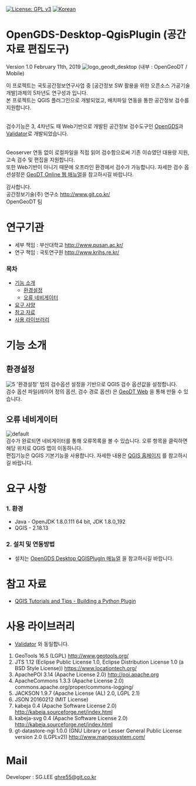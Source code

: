 [![License: GPL v3](https://img.shields.io/badge/License-GPL%20v3-blue.svg)](https://www.gnu.org/licenses/gpl-3.0)
[![Korean](https://img.shields.io/badge/language-Korean-blue.svg)](#korean)


<a name="korean"></a>
OpenGDS-Desktop-QgisPlugin (공간자료 편집도구)
=======
Version 1.0 February 11th, 2019
![logo_geodt_desktop](https://user-images.githubusercontent.com/13480171/52611305-435cc180-2ec8-11e9-8366-3937725fedab.png)
(내부 : OpenGeoDT / Mobile)

이 프로젝트는 국토공간정보연구사업 중 [공간정보 SW 활용을 위한 오픈소스 가공기술 개발]과제의 5차년도 연구성과 입니다.<br>
본 프로젝트는 QGIS 플러그인으로 개발되었고, 배치파일 연동을 통한 공간정보 검수를 지원합니다.<br><br>

검수기능은 3, 4차년도 때 Web기반으로 개발된 공간정보 검수도구인 [OpenGDS](https://github.com/ODTBuilder/OpenGDS-Builder-Javascript)과
[Validator](https://github.com/ODTBuilder/Validator)로 개발되었습니다.

<br>Geoserver 연동 없이 로컬파일을 직접 읽어 검수함으로써 기존 이슈였던 대용량 지원, 고속 검수 및 편집을 지원합니다.<br>
또한 Web기반이 아니기 때문에 오프라인 환경에서 검수가 가능합니다.
자세한 검수 옵션설정은 [GeoDT Online 웹 매뉴얼](https://github.com/ODTBuilder/OpenGDS-Desktop-QgisPlugin/blob/master/GeoDT%20Online%20%EC%9B%B9%EA%B2%80%EC%88%98%20%EB%A7%A4%EB%89%B4%EC%96%BC.hwp)을 참고하시길 바랍니다.

감사합니다.<br>
공간정보기술(주) 연구소 <link>http://www.git.co.kr/<br>
OpenGeoDT 팀

연구기관
=====
- 세부 책임 : 부산대학교 <link>http://www.pusan.ac.kr/<br>
- 연구 책임 : 국토연구원 <link>http://www.krihs.re.kr/


### 목차
    
  - [기능 소개](#기능-소개)  
    - [환경설정](#환경설정)
    - [오류 네비게이터](#오류-네비게이터)
  - [요구 사양](#요구-사양)
  - [참고 자료](#참고-자료)
  - [사용 라이브러리](#사용-라이브러리)
 

기능 소개
=====
## 환경설정

  ![5](https://user-images.githubusercontent.com/13480171/52615071-2976ab00-2ed7-11e9-8cae-d09272055bb9.PNG)
  '환경설정' 탭의 검수옵션 설정을 기반으로 QGIS 검수 옵션값을 설정합니다.
  <br>검수 옵션 파일(레이어 정의 옵션, 검수 경로 옵션) 은 [GeoDT Web](http://www.geodt.co.kr/pages/web.html) 을 통해 만들 수 있습니다. 


## 오류 네비게이터

 ![default](https://user-images.githubusercontent.com/13480171/52613094-fda3f700-2ecf-11e9-821d-f4f77614b23c.gif)<br>
 검수가 완료되면 네비게이터를 통해 오류목록을 볼 수 있습니다. 오류 항목을 클릭하면 해당 위치로 QGIS 맵이 이동하니다.
 <br>편집기능은 QGIS 기본기능을 사용합니다. 자세한 내용은 [QGIS 홈페이지](https://www.qgis.org/ko/site/) 를 참고하시길 바랍니다.

  
요구 사항
=====
### 1. 환경 ###
- Java - OpenJDK 1.8.0.111 64 bit, JDK 1.8.0_192
- QGIS - 2.18.13

### 2. 설치 및 연동방법 ### 
- 설치는 [OpenGDS Desktop QGISPlugIn 매뉴얼](https://github.com/ODTBuilder/OpenGDS-Desktop-QgisPlugin/blob/master/OpenGDS%20Desktop%20QGISPlugIn%20%EB%A7%A4%EB%89%B4%EC%96%BC.docx) 을 참고하시길 바랍니다.

참고 자료
=====
- [QGIS Tutorials and Tips - Building a Python Plugin](http://www.qgistutorials.com/ko/docs/building_a_python_plugin.html)

사용 라이브러리
=====

- [Validator](https://github.com/ODTBuilder/Validator) 와 동일합니다.

1. GeoTools 16.5 (LGPL) http://www.geotools.org/
2. JTS 1.12 (Eclipse Public License 1.0, Eclipse Distribution License 1.0 (a BSD Style License)) https://www.locationtech.org/
2. ApachePOI 3.14 (Apache License 2.0) http://poi.apache.org
3. ApacheCommons 1.3.3 (Apache License 2.0) commons.apache.org/proper/commons-logging/
4. JACKSON 1.9.7 (Apache License (AL) 2.0, LGPL 2.1)
5. JSON 20160212 (MIT License)
6. kabeja 0.4 (Apache Software License 2.0) http://kabeja.sourceforge.net/index.html
7. kabeja-svg 0.4 (Apache Software License 2.0) http://kabeja.sourceforge.net/index.html
8. gt-datastore-ngi 1.0.0 (GNU Library or Lesser General Public License version 2.0 (LGPLv2)) http://www.mangosystem.com/


Mail
=====
Developer : SG.LEE
ghre55@git.co.kr



